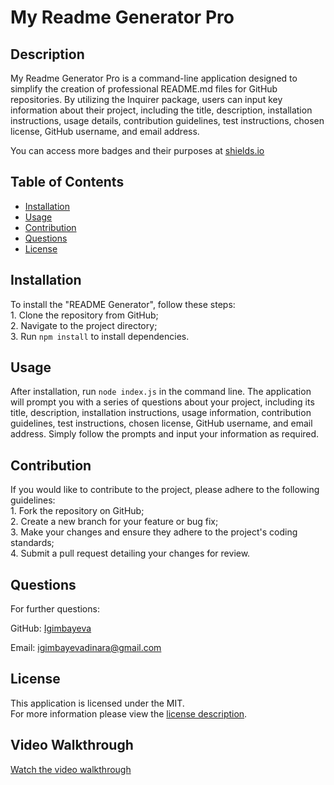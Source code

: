 
# My Readme Generator Pro

## Description

My Readme Generator Pro is a command-line application designed to simplify the creation of professional README.md files for GitHub repositories. By utilizing the Inquirer package, users can input key information about their project, including the title, description, installation instructions, usage details, contribution guidelines, test instructions, chosen license, GitHub username, and email address.



You can access more badges and their purposes at [shields.io](https://shields.io)

## Table of Contents
* [Installation](#installation)
* [Usage](#usage)
* [Contribution](#contribution)
* [Questions](#questions)
* [License](#license)


## Installation

To install the "README Generator", follow these steps:<br> 1. Clone the repository from GitHub;<br> 2. Navigate to the project directory;<br> 3. Run `npm install` to install dependencies.

## Usage

After installation, run `node index.js` in the command line. The application will prompt you with a series of questions about your project, including its title, description, installation instructions, usage information, contribution guidelines, test instructions, chosen license, GitHub username, and email address. Simply follow the prompts and input your information as required.

## Contribution

If you would like to contribute to the project, please adhere to the following guidelines:<br> 1. Fork the repository on GitHub;<br> 2. Create a new branch for your feature or bug fix;<br> 3. Make your changes and ensure they adhere to the project's coding standards;<br> 4. Submit a pull request detailing your changes for review.

## Questions

For further questions:

GitHub: [Igimbayeva](https://github.com/Igimbayeva)

Email: [igimbayevadinara@gmail.com](mailto:igimbayevadinara@gmail.com)


## License

This application is licensed under the MIT.  
For more information please view the [license description]().


## Video Walkthrough

[Watch the video walkthrough](https://drive.google.com/file/d/1roE_MFePpVwuKBSnmfd9G_MFz_Wyp_SB/view?usp=sharing)

